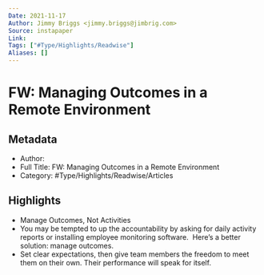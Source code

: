 ```yaml
---
Date: 2021-11-17
Author: Jimmy Briggs <jimmy.briggs@jimbrig.com>
Source: instapaper
Link: 
Tags: ["#Type/Highlights/Readwise"]
Aliases: []
---
```

# FW: Managing Outcomes in a Remote Environment

## Metadata
- Author: 
- Full Title: FW: Managing Outcomes in a Remote Environment
- Category: #Type/Highlights/Readwise/Articles

## Highlights
- Manage Outcomes, Not Activities
- You may be tempted to up the accountability by asking for daily activity reports or installing employee monitoring software. 
  Here’s a better solution: manage outcomes.
- Set clear expectations, then give team members the freedom to meet them on their own. Their performance will speak for itself.
